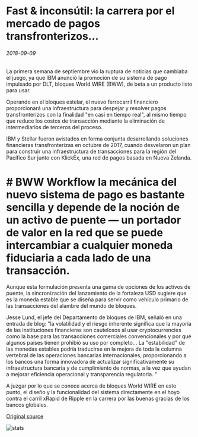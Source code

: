 # Fast & inconsútil: la carrera por el mercado de pagos transfronterizos...

###### 2018-09-09

La primera semana de septiembre vio la ruptura de noticias que cambiaba el juego, ya que IBM anunció la promoción de su sistema de pago impulsado por DLT, bloques World WIRE (BWW), de beta a un producto listo para usar.

Operando en el bloques estelar, el nuevo ferrocarril financiero proporcionará una infraestructura para despejar y resolver pagos transfronterizos con la finalidad "en casi en tiempo real", al mismo tiempo que reduce los costos de transacción mediante la eliminación de intermediarios de terceros del proceso.

IBM y Stellar fueron avistados en forma conjunta desarrollando soluciones financieras transfronterizas en octubre de 2017, cuando desvelaron un plan para construir una infraestructura de transacciones para la región del Pacífico Sur junto con KlickEx, una red de pagos basada en Nueva Zelanda.

# # BWW Workflow la mecánica del nuevo sistema de pago es bastante sencilla y depende de la noción de un activo de puente — un portador de valor en la red que se puede intercambiar a cualquier moneda fiduciaria a cada lado de una transacción.

Aunque esta formulación presenta una gama de opciones de los activos de puente, la sincronización del lanzamiento de la fortaleza USD sugiere que es la moneda estable que se diseña para servir como vehículo primario de las transacciones del alambre del mundo de bloques.

Jesse Lund, el jefe del Departamento de bloques de IBM, señaló en una entrada de blog: "la volatilidad y el riesgo inherente significa que la mayoría de las instituciones financieras son cautelosos al usar cryptocurrencies como la base para las transacciones comerciales convencionales y por qué algunos países tienen prohibió su uso por completo... La "estabilidad" de las monedas estables podría traducirse en la mejora de toda la columna vertebral de las operaciones bancarias internacionales, proporcionando a los bancos una forma innovadora de actualizar significativamente su infraestructura bancaria y de cumplimiento de normas, a la vez que ayudan a mejorar eficiencia operacional y transparencia regulatoria. "

A juzgar por lo que se conoce acerca de bloques World WIRE en este punto, el diseño y la funcionalidad del sistema directamente en el hoyo contra el carril xRapid de Ripple en la carrera por las buenas gracias de los bancos globales.

[Original source](https://cointelegraph.com/news/fast-seamless-the-race-for-the-cross-border-payments-market)

![stats](https://c.statcounter.com/11760860/0/a89fa40b/1/ "stats")